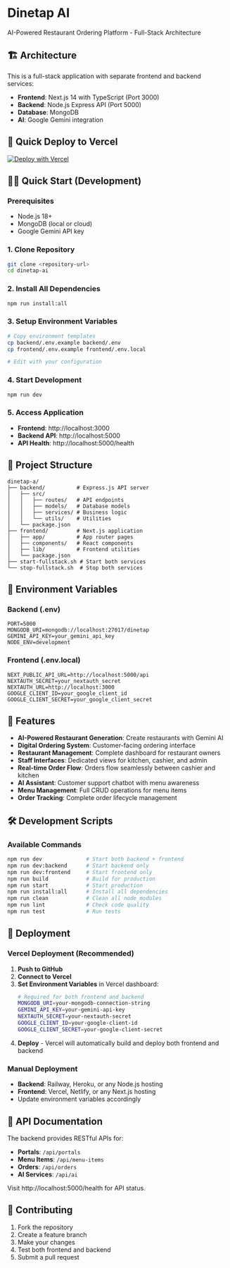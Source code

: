 # Dinetap AI

AI-Powered Restaurant Ordering Platform - Full-Stack Architecture

## 🏗️ Architecture

This is a full-stack application with separate frontend and backend services:

- **Frontend**: Next.js 14 with TypeScript (Port 3000)
- **Backend**: Node.js Express API (Port 5000)
- **Database**: MongoDB
- **AI**: Google Gemini integration

## 🚀 Quick Deploy to Vercel

[![Deploy with Vercel](https://vercel.com/button)](https://vercel.com/new/clone?repository-url=https://github.com/your-username/dinetap-ai)

## 🏃‍♂️ Quick Start (Development)

### Prerequisites
- Node.js 18+
- MongoDB (local or cloud)
- Google Gemini API key

### 1. Clone Repository
```bash
git clone <repository-url>
cd dinetap-ai
```

### 2. Install All Dependencies
```bash
npm run install:all
```

### 3. Setup Environment Variables
```bash
# Copy environment templates
cp backend/.env.example backend/.env
cp frontend/.env.example frontend/.env.local

# Edit with your configuration
```

### 4. Start Development
```bash
npm run dev
```

### 5. Access Application
- **Frontend**: http://localhost:3000
- **Backend API**: http://localhost:5000
- **API Health**: http://localhost:5000/health

## 📁 Project Structure

```
dinetap-a/
├── backend/          # Express.js API server
│   ├── src/
│   │   ├── routes/   # API endpoints
│   │   ├── models/   # Database models
│   │   ├── services/ # Business logic
│   │   └── utils/    # Utilities
│   └── package.json
├── frontend/         # Next.js application
│   ├── app/          # App router pages
│   ├── components/   # React components
│   ├── lib/          # Frontend utilities
│   └── package.json
├── start-fullstack.sh # Start both services
└── stop-fullstack.sh  # Stop both services
```

## 🔧 Environment Variables

### Backend (.env)
```env
PORT=5000
MONGODB_URI=mongodb://localhost:27017/dinetap
GEMINI_API_KEY=your_gemini_api_key
NODE_ENV=development
```

### Frontend (.env.local)
```env
NEXT_PUBLIC_API_URL=http://localhost:5000/api
NEXTAUTH_SECRET=your_nextauth_secret
NEXTAUTH_URL=http://localhost:3000
GOOGLE_CLIENT_ID=your_google_client_id
GOOGLE_CLIENT_SECRET=your_google_client_secret
```

## 🎯 Features

- **AI-Powered Restaurant Generation**: Create restaurants with Gemini AI
- **Digital Ordering System**: Customer-facing ordering interface
- **Restaurant Management**: Complete dashboard for restaurant owners
- **Staff Interfaces**: Dedicated views for kitchen, cashier, and admin
- **Real-time Order Flow**: Orders flow seamlessly between cashier and kitchen
- **AI Assistant**: Customer support chatbot with menu awareness
- **Menu Management**: Full CRUD operations for menu items
- **Order Tracking**: Complete order lifecycle management

## 🛠️ Development Scripts

### Available Commands
```bash
npm run dev              # Start both backend + frontend
npm run dev:backend      # Start backend only
npm run dev:frontend     # Start frontend only
npm run build            # Build for production
npm run start            # Start production
npm run install:all      # Install all dependencies
npm run clean            # Clean all node_modules
npm run lint             # Check code quality
npm run test             # Run tests
```

## 🚀 Deployment

### Vercel Deployment (Recommended)
1. **Push to GitHub**
2. **Connect to Vercel**
3. **Set Environment Variables** in Vercel dashboard:
   ```bash
   # Required for both frontend and backend
   MONGODB_URI=your-mongodb-connection-string
   GEMINI_API_KEY=your-gemini-api-key
   NEXTAUTH_SECRET=your-nextauth-secret
   GOOGLE_CLIENT_ID=your-google-client-id
   GOOGLE_CLIENT_SECRET=your-google-client-secret
   ```
4. **Deploy** - Vercel will automatically build and deploy both frontend and backend

### Manual Deployment
- **Backend**: Railway, Heroku, or any Node.js hosting
- **Frontend**: Vercel, Netlify, or any Next.js hosting
- Update environment variables accordingly

## 📖 API Documentation

The backend provides RESTful APIs for:
- **Portals**: `/api/portals`
- **Menu Items**: `/api/menu-items`
- **Orders**: `/api/orders`
- **AI Services**: `/api/ai`

Visit http://localhost:5000/health for API status.

## 🤝 Contributing

1. Fork the repository
2. Create a feature branch
3. Make your changes
4. Test both frontend and backend
5. Submit a pull request
